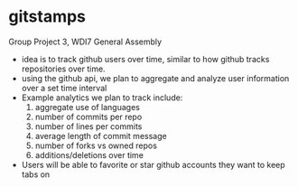 # gitstamps
Group Project 3, WDI7 General Assembly

* idea is to track github users over time, similar to how github tracks repositories over time.
* using the github api, we plan to aggregate and analyze user information over a set time interval
* Example analytics we plan to track include:
  1. aggregate use of languages
  2. number of commits per repo
  3. number of lines per commits
  4. average length of commit message
  5. number of forks vs owned repos
  6. additions/deletions over time
* Users will be able to favorite or star github accounts they want to keep tabs on
